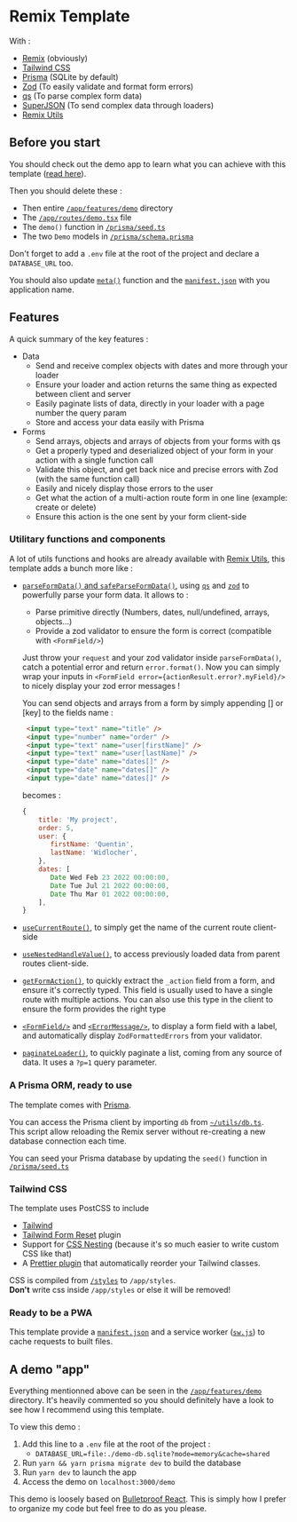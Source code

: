 # Remix Template

With :

- [Remix](https://github.com/remix-run/remix) (obviously)
- [Tailwind CSS](https://github.com/tailwindlabs/tailwindcss)
- [Prisma](https://github.com/prisma/prisma) (SQLite by default)
- [Zod](https://github.com/colinhacks/zod) (To easily validate and format form errors)
- [qs](https://github.com/ljharb/qs) (To parse complex form data)
- [SuperJSON](https://github.com/blitz-js/superjson) (To send complex data through loaders)
- [Remix Utils](https://github.com/sergiodxa/remix-utils)

## Before you start

You should check out the demo app to learn what you can achieve with this template ([read here](#a-demo-app)).

Then you should delete these :

- Then entire [`/app/features/demo`](/app/features/demo) directory
- The [`/app/routes/demo.tsx`](/app/routes/demo.tsx) file
- The `demo()` function in [`/prisma/seed.ts`](/prisma/seed.ts)
- The two `Demo` models in [`/prisma/schema.prisma`](prisma/schema.prisma)

Don't forget to add a `.env` file at the root of the project and declare a `DATABASE_URL` too.

You should also update [`meta()`](app/root.tsx) function and the [`manifest.json`](public/manifest.json) with you application name.

## Features

A quick summary of the key features :

- Data
   - Send and receive complex objects with dates and more through your loader
   - Ensure your loader and action returns the same thing as expected between client and server
   - Easily paginate lists of data, directly in your loader with a page number the query param
   - Store and access your data easily with Prisma
- Forms
   - Send arrays, objects and arrays of objects from your forms with qs
   - Get a properly typed and deserialized object of your form in your action with a single function call
   - Validate this object, and get back nice and precise errors with Zod (with the same function call)
   - Easily and nicely display those errors to the user
   - Get what the action of a multi-action route form in one line (example: create or delete)
   - Ensure this action is the one sent by your form client-side

### Utilitary functions and components

A lot of utils functions and hooks are already available with [Remix Utils](https://github.com/sergiodxa/remix-utils), this template adds a bunch more like :

- [`parseFormData()` and `safeParseFormData()`](/app/utils/formData.server.ts), using [`qs`](https://github.com/ljharb/qs) and [`zod`](https://github.com/colinhacks/zod) to powerfully parse your form data. It allows to :
  - Parse primitive directly (Numbers, dates, null/undefined, arrays, objects...)
  - Provide a zod validator to ensure the form is correct (compatible with `<FormField/>`)
  
  Just throw your `request` and your zod validator inside `parseFormData()`, catch a potential error and return `error.format()`.
  Now you can simply wrap your inputs in `<FormField error={actionResult.error?.myField}/>` to nicely display your zod error messages !
  
  You can send objects and arrays from a form by simply appending [] or [key] to the fields name :
  ```html
   <input type="text" name="title" />
   <input type="number" name="order" />
   <input type="text" name="user[firstName]" />
   <input type="text" name="user[lastName]" />
   <input type="date" name="dates[]" />
   <input type="date" name="dates[]" />
   <input type="date" name="dates[]" />
  ```
  
  becomes :
  
  ```js
  {
      title: 'My project',
      order: 5,
      user: {
         firstName: 'Quentin',
         lastName: 'Widlocher',
      },
      dates: [
         Date Wed Feb 23 2022 00:00:00,
         Date Tue Jul 21 2022 00:00:00,
         Date Thu Mar 01 2022 00:00:00,
      ],
  }
  ```
  
- [`useCurrentRoute()`](app/hooks/useCurrentRoute.ts), to simply get the name of the current route client-side
- [`useNestedHandleValue()`](app/hooks/useNestedHandleValue.ts), to access previously loaded data from parent routes client-side.
- [`getFormAction()`](/app/utils/formData.server.ts), to quickly extract the `_action` field from a form, and ensure it's correctly typed. This field is usually used to have a single route with multiple actions. You can also use this type in the client to ensure the form provides the right type
- [`<FormField/>`](app/components/form-field.tsx) and [`<ErrorMessage/>`](app/components/error-message.tsx), to display a form field with a label, and automatically display `ZodFormattedErrors` from your validator.
- [`paginateLoader()`](app/utils/pagination.server.ts), to quickly paginate a list, coming from any source of data. It uses a `?p=1` query parameter.

### A Prisma ORM, ready to use

The template comes with [Prisma](https://github.com/prisma/prisma).

You can access the Prisma client by importing `db` from [`~/utils/db.ts`](app/utils/db.server.ts).\
This script allow reloading the Remix server without re-creating a new database connection each time.

You can seed your Prisma database by updating the `seed()` function in [`/prisma/seed.ts`](/prisma/seed.ts)

### Tailwind CSS

The template uses PostCSS to include

- [Tailwind](https://github.com/tailwindlabs/tailwindcss)
- [Tailwind Form Reset](https://github.com/tailwindlabs/tailwindcss-forms) plugin
- Support for [CSS Nesting](https://github.com/postcss/postcss-nested) (because it's so much easier to write custom CSS like that)
- A [Prettier plugin](https://github.com/tailwindlabs/prettier-plugin-tailwindcss) that automatically reorder your Tailwind classes.

CSS is compiled from [`/styles`](/styles) to `/app/styles`.\
**Don't** write css inside `/app/styles` or else it will be removed!

### Ready to be a PWA

This template provide a [`manifest.json`](public/manifest.json) and a service worker ([`sw.js`](public/sw.js)) to cache requests to built files.

## A demo "app"

Everything mentionned above can be seen in the [`/app/features/demo`](/app/features/demo) directory. It's heavily commented so you should definitely have a look to see how I recommend using this template.

To view this demo :

1. Add this line to a `.env` file at the root of the project :
   - `DATABASE_URL=file:./demo-db.sqlite?mode=memory&cache=shared`
2. Run `yarn && yarn prisma migrate dev` to build the database
3. Run `yarn dev` to launch the app
4. Access the demo on `localhost:3000/demo`

This demo is loosely based on [Bulletproof React](https://github.com/alan2207/bulletproof-react). This is simply how I prefer to organize my code but feel free to do as you please.
